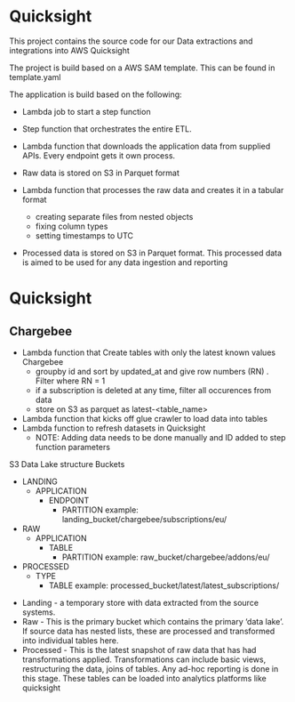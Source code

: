 # Quicksight

This project contains the source code for our Data extractions and integrations into AWS Quicksight

The project is build based on a AWS SAM template. This can be found in template.yaml

The application is build based on the following:

- Lambda job to start a step function
- Step function that orchestrates the entire ETL.
- Lambda function that downloads the application data from supplied APIs. Every endpoint gets it own process.
- Raw data is stored on S3 in Parquet format
- Lambda function that processes the raw data and creates it in a tabular format 
    - creating separate files from nested objects
    - fixing column types
    - setting timestamps to UTC
    
- Processed data is stored on S3 in Parquet format. This processed data is aimed to be used for any data ingestion and reporting

# Quicksight
## Chargebee
- Lambda function that Create tables with only the latest known values Chargebee 
    - groupby id and sort by updated_at and give row numbers (RN) . Filter where RN = 1
    - if a subscription is deleted at any time, filter all occurences from data
    - store on S3 as parquet as latest-<table_name>
- Lambda function that kicks off glue crawler to load data into tables
- Lambda function to refresh datasets in Quicksight 
  - NOTE: Adding data needs to be done manually and ID added to step function parameters
    
S3 Data Lake structure
Buckets
- LANDING
  - APPLICATION
    - ENDPOINT
      - PARTITION
    example: landing_bucket/chargebee/subscriptions/eu/
- RAW
  - APPLICATION
    - TABLE
        - PARTITION
    example: raw_bucket/chargebee/addons/eu/ 
- PROCESSED
    - TYPE
        - TABLE
    example: processed_bucket/latest/latest_subscriptions/
          
* Landing - a temporary store with data extracted from the source systems.
* Raw - This is the primary bucket which contains the primary ‘data lake’. 
  If source data has nested lists, these are processed and transformed into individual tables here.
* Processed - This is the latest snapshot of raw data that has had transformations applied. 
  Transformations can include basic views, restructuring the data, joins of tables. 
  Any ad-hoc reporting is done in this stage. These tables can be loaded into analytics platforms like quicksight


